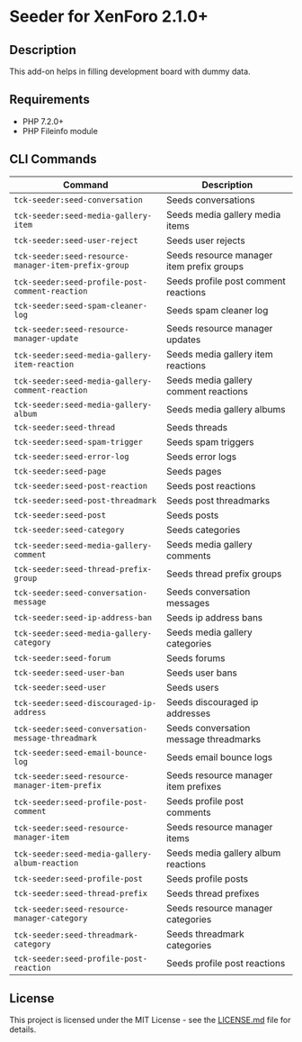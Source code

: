 Seeder for XenForo 2.1.0+
=========================

Description
-----------

This add-on helps in filling development board with dummy data.

Requirements
------------

- PHP 7.2.0+
- PHP Fileinfo module

CLI Commands
------------

| Command                                              | Description                               |
| ---------------------------------------------------- | ----------------------------------------- |
| `tck-seeder:seed-conversation`                       | Seeds conversations                       |
| `tck-seeder:seed-media-gallery-item`                 | Seeds media gallery media items           |
| `tck-seeder:seed-user-reject`                        | Seeds user rejects                        |
| `tck-seeder:seed-resource-manager-item-prefix-group` | Seeds resource manager item prefix groups |
| `tck-seeder:seed-profile-post-comment-reaction`      | Seeds profile post comment reactions      |
| `tck-seeder:seed-spam-cleaner-log`                   | Seeds spam cleaner log                    |
| `tck-seeder:seed-resource-manager-update`            | Seeds resource manager updates            |
| `tck-seeder:seed-media-gallery-item-reaction`        | Seeds media gallery item reactions        |
| `tck-seeder:seed-media-gallery-comment-reaction`     | Seeds media gallery comment reactions     |
| `tck-seeder:seed-media-gallery-album`                | Seeds media gallery albums                |
| `tck-seeder:seed-thread`                             | Seeds threads                             |
| `tck-seeder:seed-spam-trigger`                       | Seeds spam triggers                       |
| `tck-seeder:seed-error-log`                          | Seeds error logs                          |
| `tck-seeder:seed-page`                               | Seeds pages                               |
| `tck-seeder:seed-post-reaction`                      | Seeds post reactions                      |
| `tck-seeder:seed-post-threadmark`                    | Seeds post threadmarks                    |
| `tck-seeder:seed-post`                               | Seeds posts                               |
| `tck-seeder:seed-category`                           | Seeds categories                          |
| `tck-seeder:seed-media-gallery-comment`              | Seeds media gallery comments              |
| `tck-seeder:seed-thread-prefix-group`                | Seeds thread prefix groups                |
| `tck-seeder:seed-conversation-message`               | Seeds conversation messages               |
| `tck-seeder:seed-ip-address-ban`                     | Seeds ip address bans                     |
| `tck-seeder:seed-media-gallery-category`             | Seeds media gallery categories            |
| `tck-seeder:seed-forum`                              | Seeds forums                              |
| `tck-seeder:seed-user-ban`                           | Seeds user bans                           |
| `tck-seeder:seed-user`                               | Seeds users                               |
| `tck-seeder:seed-discouraged-ip-address`             | Seeds discouraged ip addresses            |
| `tck-seeder:seed-conversation-message-threadmark`    | Seeds conversation message threadmarks    |
| `tck-seeder:seed-email-bounce-log`                   | Seeds email bounce logs                   |
| `tck-seeder:seed-resource-manager-item-prefix`       | Seeds resource manager item prefixes      |
| `tck-seeder:seed-profile-post-comment`               | Seeds profile post comments               |
| `tck-seeder:seed-resource-manager-item`              | Seeds resource manager items              |
| `tck-seeder:seed-media-gallery-album-reaction`       | Seeds media gallery album reactions       |
| `tck-seeder:seed-profile-post`                       | Seeds profile posts                       |
| `tck-seeder:seed-thread-prefix`                      | Seeds thread prefixes                     |
| `tck-seeder:seed-resource-manager-category`          | Seeds resource manager categories         |
| `tck-seeder:seed-threadmark-category`                | Seeds threadmark categories               |
| `tck-seeder:seed-profile-post-reaction`              | Seeds profile post reactions              |

License
-------

This project is licensed under the MIT License - see the [LICENSE.md](https://github.com/ticktackk/SeederForXF2/blob/master/LICENSE.md) file for details.